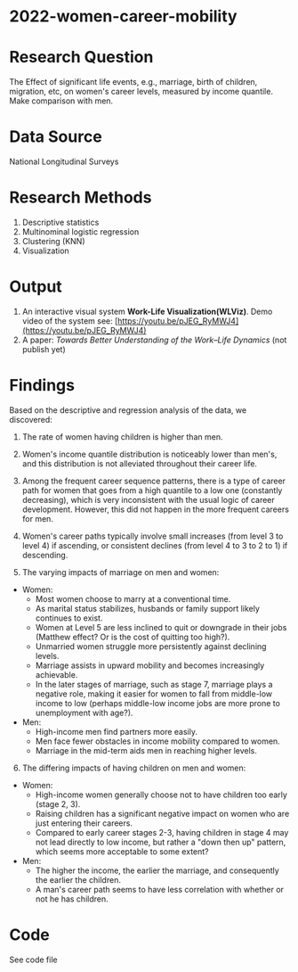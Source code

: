 # 2022-women-career-mobility

# Research Question
The Effect of significant life events, e.g., marriage, birth of children, migration, etc, on women's career levels, measured by income quantile. Make comparison with men.

# Data Source
National Longitudinal Surveys

# Research Methods
1. Descriptive statistics
2. Multinominal logistic regression
3. Clustering (KNN)
4. Visualization 

# Output
1. An interactive visual system **Work-Life Visualization(WLViz)**. Demo video of the system see: [https://youtu.be/pJEG_RyMWJ4](https://youtu.be/pJEG_RyMWJ4)
2. A paper: *Towards Better Understanding of the Work–Life Dynamics* (not publish yet)

# Findings
Based on the descriptive and regression analysis of the data, we discovered:

1. The rate of women having children is higher than men.
2. Women's income quantile distribution is noticeably lower than men's, and this distribution is not alleviated throughout their career life.
3. Among the frequent career sequence patterns, there is a type of career path for women that goes from a high quantile to a low one (constantly decreasing), which is very inconsistent with the usual logic of career development. However, this did not happen in the more frequent careers for men.
4. Women's career paths typically involve small increases (from level 3 to level 4) if ascending, or consistent declines (from level 4 to 3 to 2 to 1) if descending.

5. The varying impacts of marriage on men and women:
- Women:
  - Most women choose to marry at a conventional time.
  - As marital status stabilizes, husbands or family support likely continues to exist.
  - Women at Level 5 are less inclined to quit or downgrade in their jobs (Matthew effect? Or is the cost of quitting too high?).
  - Unmarried women struggle more persistently against declining levels.
  - Marriage assists in upward mobility and becomes increasingly achievable.
  - In the later stages of marriage, such as stage 7, marriage plays a negative role, making it easier for women to fall from middle-low income to low (perhaps middle-low income jobs are more prone to unemployment with age?).
- Men:
  - High-income men find partners more easily.
  - Men face fewer obstacles in income mobility compared to women.
  - Marriage in the mid-term aids men in reaching higher levels.

6. The differing impacts of having children on men and women:

- Women:
  - High-income women generally choose not to have children too early (stage 2, 3).
  - Raising children has a significant negative impact on women who are just entering their careers.
  - Compared to early career stages 2-3, having children in stage 4 may not lead directly to low income, but rather a "down then up" pattern, which seems more acceptable to some extent?
- Men:
  - The higher the income, the earlier the marriage, and consequently the earlier the children.
  - A man's career path seems to have less correlation with whether or not he has children.


# Code
See code file
